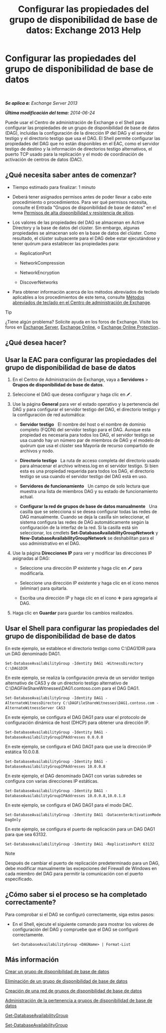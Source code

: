 ﻿---
title: 'Configurar las propiedades del grupo de disponibilidad de base de datos: Exchange 2013 Help'
TOCTitle: Configurar las propiedades del grupo de disponibilidad de base de datos
ms:assetid: 50daeac5-a16f-4362-a325-19e0fe25d59d
ms:mtpsurl: https://technet.microsoft.com/es-es/library/Dd297985(v=EXCHG.150)
ms:contentKeyID: 48268116
ms.date: 05/22/2018
mtps_version: v=EXCHG.150
ms.translationtype: MT
---

# Configurar las propiedades del grupo de disponibilidad de base de datos

 

_**Se aplica a:** Exchange Server 2013_

_**Última modificación del tema:** 2014-06-24_

Puede usar el Centro de administración de Exchange o el Shell para configurar las propiedades de un grupo de disponibilidad de base de datos (DAG), incluidas la configuración de la dirección IP del DAG y el servidor testigo y el directorio testigo que usa el DAG. El Shell permite configurar las propiedades del DAG que no están disponibles en el EAC, como el servidor testigo de destino y la información de directorios testigo alternativos, el puerto TCP usado para la replicación y el modo de coordinación de activación de centros de datos (DAC).

## ¿Qué necesita saber antes de comenzar?

  - Tiempo estimado para finalizar: 1 minuto

  - Deberá tener asignados permisos antes de poder llevar a cabo este procedimiento o procedimientos. Para ver qué permisos necesita, consulte el Entrada "Grupos de disponibilidad de base de datos" en el tema [Permisos de alta disponibilidad y resistencia de sitios](high-availability-and-site-resilience-permissions-exchange-2013-help.md).

  - Los valores de las propiedades del DAG se almacenan en Active Directory y la base de datos del clúster. Sin embargo, algunas propiedades se almacenan solo en la base de datos del clúster. Como resultado, el clúster subyacente para el DAG debe estar ejecutándose y tener quórum para establecer las propiedades para:
    
      - ReplicationPort
    
      - NetworkCompression
    
      - NetworkEncryption
    
      - DiscoverNetworks

  - Para obtener información acerca de los métodos abreviados de teclado aplicables a los procedimientos de este tema, consulte [Métodos abreviados de teclado en el Centro de administración de Exchange](keyboard-shortcuts-in-the-exchange-admin-center-exchange-online-protection-help.md).


> [!TIP]
> ¿Tiene algún problema? Solicite ayuda en los foros de Exchange. Visite los foros en <A href="https://go.microsoft.com/fwlink/p/?linkid=60612">Exchange Server</A>, <A href="https://go.microsoft.com/fwlink/p/?linkid=267542">Exchange Online</A>, o <A href="https://go.microsoft.com/fwlink/p/?linkid=285351">Exchange Online Protection</A>..



## ¿Qué desea hacer?

## Usar la EAC para configurar las propiedades del grupo de disponibilidad de base de datos

1.  En el Centro de Administración de Exchange, vaya a **Servidores** \> **Grupos de disponibilidad de base de datos**.

2.  Seleccione el DAG que desea configurar y haga clic en ![Icono Editar](images/Bb124582.6f53ccb2-1f13-4c02-bea0-30690e6ea71d(EXCHG.150).gif "Icono Editar").

3.  Use la página **General** para ver el estado operativo y la pertenencia del DAG y para configurar el servidor testigo del DAG, el directorio testigo y la configuración de red automática:
    
      - **Servidor testigo**   El nombre del host o el nombre de dominio completo (FQDN) del servidor testigo para el DAG. Aunque esta propiedad es necesaria para todos los DAG, el servidor testigo se usa cuando hay un número par de miembros de DAG y el modelo de quórum que usa el clúster sea Mayoría de recurso compartido de archivos y nodo.
    
      - **Directorio testigo**   La ruta de acceso completa del directorio usado para almacenar el archivo witness.log en el servidor testigo. Si bien esta es una propiedad requerida para todos los DAG, el directorio testigo se usa cuando el servidor testigo del DAG está en uso.
    
      - **Servidores de funcionamiento**   Un campo de solo lectura que muestra una lista de miembros DAG y su estado de funcionamiento actual.
    
      - **Configurar la red de grupos de base de datos manualmente**   Una casilla que se selecciona si se desea configurar todas las redes de DAG manualmente. Cuando se deja la casilla sin seleccionar, el sistema configura las redes de DAG automáticamente según la configuración de la interfaz de la red. Si la casilla está sin seleccionar, los cmdlets **Set-DatabaseAvailabilityGroupNetwork** y **New-DatabaseAvailabilityGroupNetwork** se deshabilitan para el uso administrativo en el DAG.

4.  Use la página **Direcciones IP** para ver y modificar las direcciones IP asignadas al DAG:
    
      - Seleccione una dirección IP existente y haga clic en ![Icono Editar](images/Bb124582.6f53ccb2-1f13-4c02-bea0-30690e6ea71d(EXCHG.150).gif "Icono Editar") para modificarla.
    
      - Seleccione una dirección IP existente y haga clic en el ícono menos (eliminar) para quitarla.
    
      - Escriba una dirección IP y haga clic en el icono ![Agregar icono](images/JJ218640.c1e75329-d6d7-4073-a27d-498590bbb558(EXCHG.150).gif "Agregar icono") para agregarla al DAG.

5.  Haga clic en **Guardar** para guardar los cambios realizados.

## Usar el Shell para configurar las propiedades del grupo de disponibilidad de base de datos

En este ejemplo, se establece el directorio testigo como C:\\DAG1DIR para un DAG denominado DAG1.

    Set-DatabaseAvailabilityGroup -Identity DAG1 -WitnessDirectory C:\DAG1DIR

En este ejemplo, se realiza la configuración previa de un servidor testigo alternativo de CAS3 y de un directorio testigo alternativo de C:\\DAGFileShareWitnesses\\DAG1.contoso.com para el DAG DAG1.

    Set-DatabaseAvailabilityGroup -Identity DAG1 -AlternateWitnessDirectory C:\DAGFileShareWitnesses\DAG1.contoso.com -AlternateWitnessServer CAS3

En este ejemplo, se configura el DAG DAG1 para usar el protocolo de configuración dinámica de host (DHCP) para obtener una dirección IP.

    Set-DatabaseAvailabilityGroup -Identity DAG1 -DatabaseAvailabilityGroupIPAddresses 0.0.0.0

En este ejemplo, se configura el DAG DAG1 para que use la dirección IP estática 10.0.0.8.

    Set-DatabaseAvailabilityGroup -Identity DAG1 -DatabaseAvailabilityGroupIPAddresses 10.0.0.8

En este ejemplo, el DAG denominado DAG1 con varias subredes se configura con varias direcciones IP estáticas.

    Set-DatabaseAvailabilityGroup -Identity DAG1 -DatabaseAvailabilityGroupIPAddresses 10.0.0.8,10.0.1.8

En este ejemplo, se configura el DAG DAG1 para el modo DAC.

    Set-DatabaseAvailabilityGroup -Identity DAG1 -DatacenterActivationMode DagOnly

En este ejemplo, se configura el puerto de replicación para un DAG DAG1 para que sea 63132.

    Set-DatabaseAvailabilityGroup -Identity DAG1 -ReplicationPort 63132


> [!NOTE]
> Después de cambiar el puerto de replicación predeterminado para un DAG, debe modificar manualmente las excepciones del Firewall de Windows en cada miembro del DAG para permitir la comunicación con el puerto especificado.



## ¿Cómo saber si el proceso se ha completado correctamente?

Para comprobar si el DAG se configuró correctamente, siga estos pasos:

  - En el Shell, ejecute el siguiente comando para mostrar los valores de configuración del DAG y compruebe que el DAG se configuró correctamente.
    
        Get-DatabaseAvailabilityGroup <DAGName> | Format-List

## Más información

[Crear un grupo de disponibilidad de base de datos](create-a-database-availability-group-exchange-2013-help.md)

[Eliminación de un grupo de disponibilidad de base de datos](remove-a-database-availability-group-exchange-2013-help.md)

[Creación de una red de grupos de disponibilidad de base de datos](create-a-database-availability-group-network-exchange-2013-help.md)

[Administración de la pertenencia a grupos de disponibilidad de base de datos](manage-database-availability-group-membership-exchange-2013-help.md)

[Get-DatabaseAvailabilityGroup](https://technet.microsoft.com/es-es/library/dd351226\(v=exchg.150\))

[Set-DatabaseAvailabilityGroup](https://technet.microsoft.com/es-es/library/dd297934\(v=exchg.150\))

